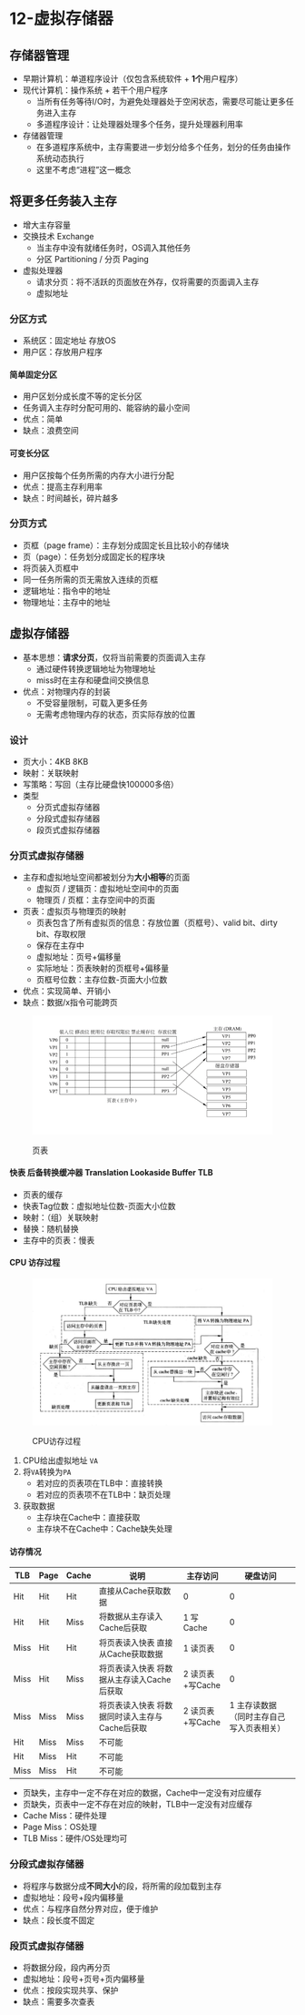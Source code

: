 # 12-虚拟存储器

## 存储器管理

* 早期计算机：单道程序设计（仅包含系统软件 + **1个**用户程序）
* 现代计算机：操作系统 + 若干个用户程序
  * 当所有任务等待I/O时，为避免处理器处于空闲状态，需要尽可能让更多任务进入主存
  * 多道程序设计：让处理器处理多个任务，提升处理器利用率
* 存储器管理
  * 在多道程序系统中，主存需要进一步划分给多个任务，划分的任务由操作系统动态执行
  * 这里不考虑“进程”这一概念

## 将更多任务装入主存

* 增大主存容量
* 交换技术 Exchange
  * 当主存中没有就绪任务时，OS调入其他任务
  * 分区 Partitioning / 分页 Paging
* 虚拟处理器
  * 请求分页：将不活跃的页面放在外存，仅将需要的页面调入主存
  * 虚拟地址

### 分区方式

* 系统区：固定地址 存放OS
* 用户区：存放用户程序

#### 简单固定分区

* 用户区划分成长度不等的定长分区
* 任务调入主存时分配可用的、能容纳的最小空间
* 优点：简单
* 缺点：浪费空间

#### 可变长分区

* 用户区按每个任务所需的内存大小进行分配
* 优点：提高主存利用率
* 缺点：时间越长，碎片越多

### 分页方式

* 页框（page frame）：主存划分成固定长且比较小的存储块
* 页（page）：任务划分成固定长的程序块
* 将页装入页框中
* 同一任务所需的页无需放入连续的页框
* 逻辑地址：指令中的地址
* 物理地址：主存中的地址

## 虚拟存储器

* 基本思想：**请求分页**，仅将当前需要的页面调入主存
  * 通过硬件转换逻辑地址为物理地址
  * miss时在主存和硬盘间交换信息
* 优点：对物理内存的封装
  * 不受容量限制，可载入更多任务
  * 无需考虑物理内存的状态，页实际存放的位置

### 设计

* 页大小：4KB 8KB
* 映射：关联映射
* 写策略：写回（主存比硬盘快100000多倍）
* 类型
  * 分页式虚拟存储器
  * 分段式虚拟存储器
  * 段页式虚拟存储器

### 分页式虚拟存储器

* 主存和虚拟地址空间都被划分为**大小相等**的页面
  * 虚拟页 / 逻辑页：虚拟地址空间中的页面
  * 物理页 / 页框：主存空间中的页面
* 页表：虚拟页与物理页的映射
  * 页表包含了所有虚拟页的信息：存放位置（页框号）、valid bit、dirty bit、存取权限
  * 保存在主存中
  * 虚拟地址：页号+偏移量
  * 实际地址：页表映射的页框号+偏移量
  * 页框号位数：主存位数-页面大小位数
* 优点：实现简单、开销小
* 缺点：数据/x指令可能跨页

<figure><img src="../../.gitbook/assets/coa-12-page-table.png" alt=""><figcaption><p>页表</p></figcaption></figure>

#### 快表 后备转换缓冲器 Translation Lookaside Buffer TLB

* 页表的缓存
* 快表Tag位数：虚拟地址位数-页面大小位数
* 映射：（组）关联映射
* 替换：随机替换
* 主存中的页表：慢表

#### CPU 访存过程

<figure><img src="../../.gitbook/assets/coa-12-cpu-access-memory.png" alt=""><figcaption><p>CPU访存过程</p></figcaption></figure>

1. CPU给出虚拟地址 `VA`
2. 将`VA`转换为`PA`
   * 若对应的页表项在TLB中：直接转换
   * 若对应的页表项不在TLB中：缺页处理
3. 获取数据
   * 主存块在Cache中：直接获取
   * 主存块不在Cache中：Cache缺失处理

#### 访存情况

| TLB  | Page | Cache | 说明                         | 主存访问         | 硬盘访问                  |
| ---- | ---- | ----- | -------------------------- | ------------ | --------------------- |
| Hit  | Hit  | Hit   | 直接从Cache获取数据               | 0            | 0                     |
| Hit  | Hit  | Miss  | 将数据从主存读入Cache后获取           | 1 写Cache     | 0                     |
| Miss | Hit  | Hit   | 将页表读入快表 直接从Cache获取数据       | 1 读页表        | 0                     |
| Miss | Hit  | Miss  | 将页表读入快表 将数据从主存读入Cache后获取   | 2 读页表+写Cache | 0                     |
| Miss | Miss | Miss  | 将页表读入快表 将数据同时读入主存与Cache后获取 | 2 读页表+写Cache | 1 主存读数据（同时主存自己写入页表相关） |
| Hit  | Miss | Miss  | 不可能                        |              |                       |
| Hit  | Miss | Hit   | 不可能                        |              |                       |
| Miss | Miss | Hit   | 不可能                        |              |                       |

* 页缺失，主存中一定不存在对应的数据，Cache中一定没有对应缓存
* 页缺失，页表中一定不存在对应的映射，TLB中一定没有对应缓存
* Cache Miss：硬件处理
* Page Miss：OS处理
* TLB Miss：硬件/OS处理均可

### 分段式虚拟存储器

* 将程序与数据分成**不同大小**的段，将所需的段加载到主存
* 虚拟地址：段号+段内偏移量
* 优点：与程序自然分界对应，便于维护
* 缺点：段长度不固定

### 段页式虚拟存储器

* 将数据分段，段内再分页
* 虚拟地址：段号+页号+页内偏移量
* 优点：按段实现共享、保护
* 缺点：需要多次查表
